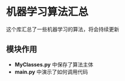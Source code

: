 # 机器学习算法汇总
这个库汇总了一些机器学习的算法，将会持续更新

## 模块作用
* <b>MyClasses.py</b> 中保存了算法主体
* <b>main.py</b> 中演示了如何调用代码